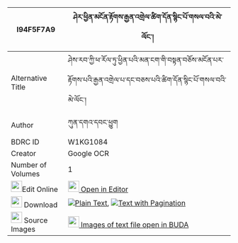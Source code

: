 |I94F5F7A9|ཤེར་ཕྱིན་མངོན་རྟོགས་རྒྱན་འགྲེལ་ཚིག་དོན་སྙིང་པོ་གསལ་བའི་མེ་ལོང་། 
| --- | --- 
|Alternative Title |ཤེས་རབ་ཀྱི་ཕ་རོལ་ཏུ་ཕྱིན་པའི་མན་ངག་གི་བསྟན་བཅོས་མངོན་པར་རྟོགས་པའི་རྒྱན་འགྲེལ་པ་དང་བཅས་པའི་ཚིག་དོན་སྙིང་པོ་གསལ་བའི་མེ་ལོང་།
|Author| ཀུན་དགའ་དབང་ཕྱུག
|BDRC ID | W1KG1084
|Creator | Google OCR
|Number of Volumes| 1
|<img width="25" src="https://img.icons8.com/color/25/000000/edit-property.png">Edit Online| [<img width="25" src="https://avatars.githubusercontent.com/u/45091458?s=200&v=4"> Open in Editor](http://editor.openpecha.org/I94F5F7A9)
|<img width="25" src="https://img.icons8.com/fluent/48/000000/download-2.png"/>  Download | [![](https://img.icons8.com/color/20/000000/txt.png)Plain Text](https://github.com/Openpecha/I94F5F7A9/releases/download/v1/sherchin_ngontok_gyen_drel_tsi_plain_I94F5F7A9.zip), [![](https://img.icons8.com/color/20/000000/txt.png)Text with Pagination](https://github.com/Openpecha/I94F5F7A9/releases/download/v1/sherchin_ngontok_gyen_drel_tsi_pages_I94F5F7A9.zip)
|<img width="25" src="https://img.icons8.com/plasticine/100/000000/pictures-folder.png"/>  Source Images | [<img width="25" src="https://library.bdrc.io/icons/BUDA-small.svg"> Images of text file open in BUDA](https://library.bdrc.io/show/bdr:W1KG1084)